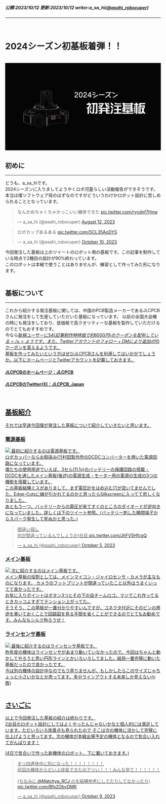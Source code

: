 ##### 公開:2023/10/12 更新:2023/10/12 writer:a_sa_hi([@asahi_robocuper](https://twitter.com/asahi_robocuper))
---
<br>

# 2024シーズン初基板着弾！！

<br>
<img src="title.png" class="postpic"> 
<br>

## 初めに
---
どうも、a_sa_hiです。<br>
2024シーズンに入りましてようやくロボ河童らしい活動報告ができそうです。<br>
本当は僕ソフトウェア班のはずなのですがどういうわけかロボット設計に苦しめられることとなっています。<br>

<blockquote class="twitter-tweet" data-theme="dark"><p lang="ja" dir="ltr">なんかめちゃくちゃかっこいい機体できた <a href="https://t.co/ryydnf7Hnw">pic.twitter.com/ryydnf7Hnw</a></p>&mdash; a_sa_hi (@asahi_robocuper) <a href="https://twitter.com/asahi_robocuper/status/1690291532472217600?ref_src=twsrc%5Etfw">August 12, 2023</a></blockquote> <script async src="https://platform.twitter.com/widgets.js" charset="utf-8"></script>
<blockquote class="twitter-tweet" data-theme="dark"><p lang="ja" dir="ltr">ロボカップあるある <a href="https://t.co/5CL35AoDYS">pic.twitter.com/5CL35AoDYS</a></p>&mdash; a_sa_hi (@asahi_robocuper) <a href="https://twitter.com/asahi_robocuper/status/1711689706461933716?ref_src=twsrc%5Etfw">October 10, 2023</a></blockquote> <script async src="https://platform.twitter.com/widgets.js" charset="utf-8"></script>

今回発注した基板は上のツイートのロボット用の基板です。この記事を制作している時点で2機目の設計が90%終わっています。<br>
このロボットは本戦で使うことはありませんが、練習として作ってみた形になります。<br>
<br>

## 基板について
---
これから紹介する発注基板に関しては、中国のPCB製造メーカーであるJLCPCBさんに発注をして生産していただいた基板になっています。
以前の全国大会機の時にも発注をしており、低価格で高クオリティーな基板を製作していただけるのでとてもおすすめです。<br>
今なら<u>新規ユーザーに54$(記事制作時時価で約8000円)のクーポンを配布している</u>ようです。また、Twitterアカウントのフォロー+DMにより追加の10$クーポンを貰えるようです。<br>
基板を作ってみたいという方はぜひJLCPCBさんを利用してはいかがでしょうか。以下にホームページとTwitterアカウントを記載しておきます。<br>

#### JLCPCBのホームページ：[JLCPCB](https://jlcpcb.com/JPV) <br>
#### JLCPCBのTwitter(X)：[JLCPCB_Japan](https://twitter.com/JLCPCB_Japan)
<br>

## 基板紹介
それでは早速今回僕が発注した基板について紹介していきたいと思います。

### 電源基板
<img src="3.jpg" class="postpic">
最初に紹介するのは電源基板です。<br>
ロボカッパーならお馴染み(?)村田製作所のDCDCコンバーターを用いた電源回路になっています。<br>
僕たちの使用用途でいえば、3セル(11.1v)のバッテリーの保護回路の搭載・DCDCを通したメイン基板(後述)の電源生成・モーター用の電源の生成の3つの機能を搭載しています。<br>
この基板結構ミスがありまして、まず電圧計をはめ込む穴が空いてませんでした。Edge-Cutsに線が引かれてるのかと思ったらSilkscreenに入ってて悲しくなりました。<br>
あともう一つ、バッテリーからの電圧が来てすぐのところのダイオードが逆向きになっていました。詳しくは下のツイート参照。(バッテリー刺した瞬間端子からスパーク発生して死ぬかと思った。)<br>
<blockquote class="twitter-tweet" data-theme="dark"><p lang="ja" dir="ltr">間違い探し<br>何が間違っているんでしょうか(白目 <a href="https://t.co/JhFV5HfcgQ">pic.twitter.com/JhFV5HfcgQ</a></p>&mdash; a_sa_hi (@asahi_robocuper) <a href="https://twitter.com/asahi_robocuper/status/1709808914139943267?ref_src=twsrc%5Etfw">October 5, 2023</a></blockquote> <script async src="https://platform.twitter.com/widgets.js" charset="utf-8"></script>

### メイン基板
<img src="1.jpg" class="postpic">
次に紹介するのはメイン基板です。<br>
メイン基板の役割としては、メインマイコン・ジャイロセンサ・カメラが主なものになります。
カメラのフットプリントが間違っていたこと以外はうまくいってて良かったです。<br>
お気に入りポイントはボタン3つとその下の自チームロゴ。マジでこれ作ってるときカッコよすぎてテンション上がってた。<br>
そうそう、この基板が一番分かりやすいんですが、コネクタ付近にそのピンの用途を書いておくことで回路図を見る手間を省くことができるのでとてもお勧めです。みんなもシルク拘ろうぜ！<br>

### ラインセンサ基板
<img src="2.jpg" class="postpic">
最後に紹介するのはラインセンサ基板です。<br>
昨年度の機体はラインセンサがあまり動いていなかったので、今回はちゃんと動かしてやろうと思い円形ラインとかいろいろしてました。結局一番完璧に動いた基板だったので良かったです。<br>
今は別の機体の設計中なのでもう弄りませんが、もしかしたらこのサイズじゃちょっと小さいかなとか思ってます。多分ラインアウトする未来しか見えない(n敗)<br>
<br>

## さいごに
以上で今回発注した基板の紹介は終わりです。<br>
2台目のロボット設計にしてはよくやったんじゃないかなと個人的には満足しています。ただいろいろ改善点も見られたので
そこは次の機体に活かして完璧に仕上げようと思ってます。次の機体が本戦出場予定の機体となるので気合い入れてがんばります！<br>

(4日で気合いで作った新機体のロボット、下に置いておきます。)
<blockquote class="twitter-tweet" data-theme="dark"><p lang="ja" dir="ltr">ギリ四連休中に形になった！！！！！！！！ <br>前回の機体からだいぶ成長できたのアツい！！！みんな見て！！！！！！ <br><br>(ちなみに <a href="https://twitter.com/Matchya_RCJ?ref_src=twsrc%5Etfw">@Matchya_RCJ</a> のを結構参考にしてたりしてなかったり) <a href="https://t.co/Bfs2ObvDMK">pic.twitter.com/Bfs2ObvDMK</a></p>&mdash; a_sa_hi (@asahi_robocuper) <a href="https://twitter.com/asahi_robocuper/status/1711258278968377754?ref_src=twsrc%5Etfw">October 9, 2023</a></blockquote>
<br>
<br>